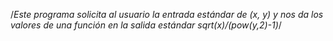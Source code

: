 /*Este programa solicita al usuario la entrada estándar de (x, y) y nos da los valores de una función en la salida estándar sqrt(x)/(pow(y,2)-1)*/
